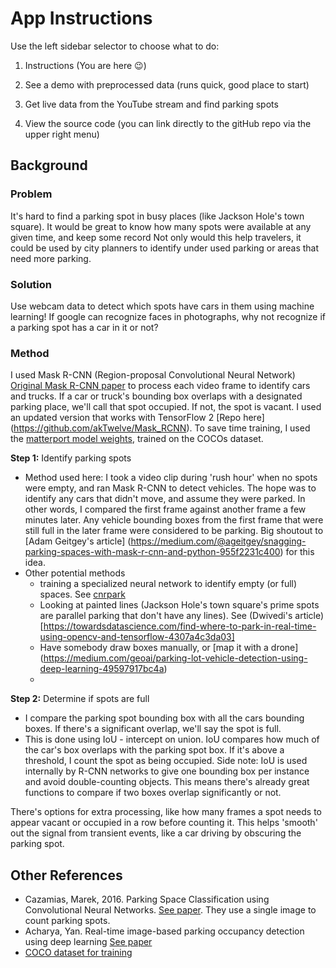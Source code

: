 # App Instructions

Use the left sidebar selector to choose what to do:

1. Instructions (You are here 😉)

2. See a demo with preprocessed data (runs quick, good place to start)

3. Get live data from the YouTube stream and find parking spots

4. View the source code (you can link directly to the gitHub repo via the upper right menu)

   

## Background

### Problem 

It's hard to find a parking spot in busy places (like Jackson Hole's town square).  It would be great to know how many spots were available at any given time, and keep some record  Not only would this help travelers, it could be used by city planners to identify under used parking or areas that need more parking.  

### Solution

Use webcam data to detect which spots have cars in them using machine learning!  If google can recognize faces in photographs, why not recognize if a parking spot has a car in it or not?

### Method

I used Mask R-CNN (Region-proposal Convolutional Neural Network) [Original Mask R-CNN paper](https://arxiv.org/abs/1703.06870) to process each video frame to identify cars and trucks.  If a car or truck's bounding box overlaps with a designated parking place, we'll call that spot occupied.  If not, the spot is vacant.  I used an updated version that works with TensorFlow 2 [Repo here] (https://github.com/akTwelve/Mask_RCNN).  To save time training, I used the [matterport model weights](https://github.com/matterport/Mask_RCNN), trained on the COCOs dataset.

**Step 1:** Identify parking spots

- Method used here: I took a video clip during 'rush hour' when no spots were empty, and ran Mask R-CNN to detect vehicles.  The hope was to identify any cars that didn't move, and assume they were parked.  In other words, I compared the first frame against another frame a few minutes later. Any vehicle bounding boxes from the first frame that were still full in the later frame were considered to be parking.  Big shoutout to [Adam Geitgey's article] (https://medium.com/@ageitgey/snagging-parking-spaces-with-mask-r-cnn-and-python-955f2231c400) for this idea.
- Other potential methods
  -  training a specialized neural network to identify empty (or full) spaces. See [cnrpark](http://cnrpark.it/)
  -  Looking at painted lines (Jackson Hole's town square's prime spots are parallel parking that don't have any lines). See  (Dwivedi's article)[https://towardsdatascience.com/find-where-to-park-in-real-time-using-opencv-and-tensorflow-4307a4c3da03]
  - Have somebody draw boxes manually, or [map it with a drone] (https://medium.com/geoai/parking-lot-vehicle-detection-using-deep-learning-49597917bc4a)
  - 

**Step 2:** Determine if spots are full

* I compare the parking spot bounding box with all the cars bounding boxes. If there's a significant overlap, we'll say the spot is full.
* This is done using IoU - intercept on union.  IoU compares how much of the car's box overlaps with the parking spot box.  If it's above a threshold, I count the spot as being occupied.  Side note: IoU is used internally by R-CNN networks to give one bounding box per instance and avoid double-counting objects.  This means there's already great functions to compare if two boxes overlap significantly or not.  

There's options for extra processing, like how many frames a spot needs to appear vacant or occupied in a row before counting it. This helps 'smooth' out the signal from transient events, like a car driving by obscuring the parking spot.

## Other References

* Cazamias, Marek, 2016. Parking Space Classification using Convolutional Neural Networks.   [See paper](http://cs231n.stanford.edu/reports/2016/pdfs/280_Report.pdf).  They use a single image to count parking spots.
* Acharya, Yan. Real-time image-based parking occupancy detection using deep learning [See paper](http://ceur-ws.org/Vol-2087/paper5.pdf)
* [COCO dataset for training](http://cocodataset.org/)